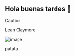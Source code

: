 ## Hola buenas tardes 👋

>[!CAUTION]
>Lean Claymore
>
>
>![image](https://github.com/user-attachments/assets/e07c0bcb-69c2-4cae-b7f7-82624fd1e461)

patata
